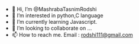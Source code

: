 - 👋 Hi, I’m @MashrabaTasnimRodshi
- 👀 I’m interested in python,C language
- 🌱 I’m currently learning Javascript.
- 💞️ I’m looking to collaborate on ...
- 📫 How to reach me. Email : rodshi111@gmail.com

<!---
MashrabaTasnimRodshi/MashrabaTasnimRodshi is a ✨ special ✨ repository because its `README.md` (this file) appears on your GitHub profile.
You can click the Preview link to take a look at your changes.
--->
